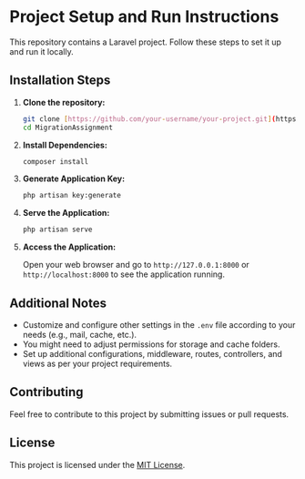 # Project Setup and Run Instructions

This repository contains a Laravel project. Follow these steps to set it up and run it locally.

## Installation Steps

1. **Clone the repository:**

    ```bash
    git clone [https://github.com/your-username/your-project.git](https://github.com/zenaul/MigrationAssignment.git)
    cd MigrationAssignment
    ```

2. **Install Dependencies:**

    ```bash
    composer install
    ```

3. **Generate Application Key:**

    ```bash
    php artisan key:generate
    ```

4. **Serve the Application:**

    ```bash
    php artisan serve
    ```

7. **Access the Application:**

    Open your web browser and go to `http://127.0.0.1:8000` or `http://localhost:8000` to see the application running.

## Additional Notes

- Customize and configure other settings in the `.env` file according to your needs (e.g., mail, cache, etc.).
- You might need to adjust permissions for storage and cache folders.
- Set up additional configurations, middleware, routes, controllers, and views as per your project requirements.

## Contributing

Feel free to contribute to this project by submitting issues or pull requests.

## License

This project is licensed under the [MIT License](LICENSE).